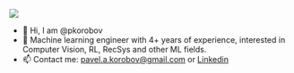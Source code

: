 ![](https://komarev.com/ghpvc/?username=pkorobov&color=36b812)<br>

- 👋 Hi, I am @pkorobov
- 🔭 Machine learning engineer with 4+ years of experience, interested in Computer Vision, RL, RecSys and other ML fields.
- 📫 Contact me: pavel.a.korobov@gmail.com or [Linkedin](https://www.linkedin.com/in/pavel-korobov/)
